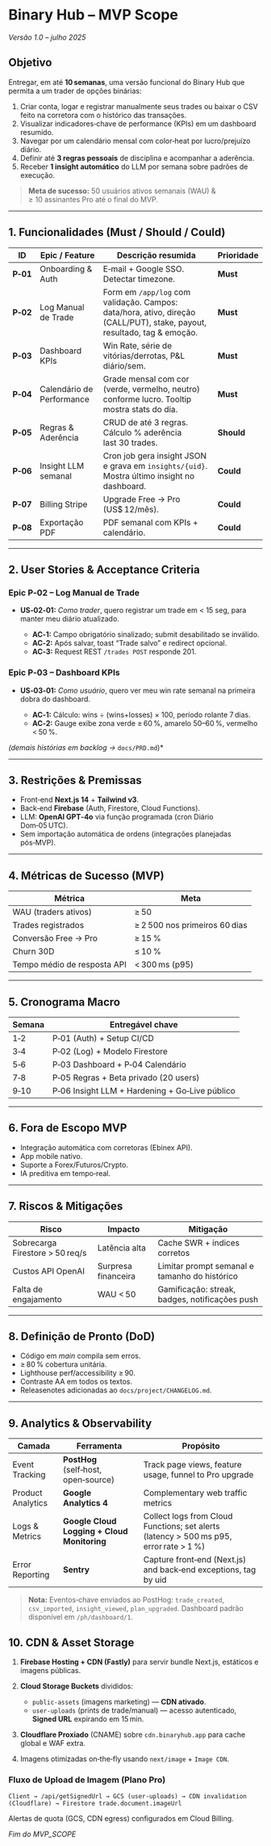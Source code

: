 # Binary Hub – MVP Scope

*Versão 1.0 – julho 2025*

## Objetivo

Entregar, em até **10 semanas**, uma versão funcional do Binary Hub que permita a um trader de opções binárias:

1. Criar conta, logar e registrar manualmente seus trades ou  baixar o CSV feito na corretora com o histórico das transações.
2. Visualizar indicadores‑chave de performance (KPIs) em um dashboard resumido.
3. Navegar por um calendário mensal com color‑heat por lucro/prejuízo diário.
4. Definir até **3 regras pessoais** de disciplina e acompanhar a aderência.
5. Receber **1 insight automático** do LLM por semana sobre padrões de execução.

> **Meta de sucesso:** 50 usuários ativos semanais (WAU) & ≥ 10 assinantes Pro até o final do MVP.

---

## 1. Funcionalidades (Must / Should / Could)

| ID       | Epic / Feature            | Descrição resumida                                                                                                      | Prioridade |
| -------- | ------------------------- | ----------------------------------------------------------------------------------------------------------------------- | ---------- |
| **P‑01** | Onboarding & Auth         | E‑mail + Google SSO. Detectar timezone.                                                                                 | **Must**   |
| **P‑02** | Log Manual de Trade       | Form em `/app/log` com validação. Campos: data/hora, ativo, direção (CALL/PUT), stake, payout, resultado, tag & emoção. | **Must**   |
| **P‑03** | Dashboard KPIs            | Win Rate, série de vitórias/derrotas, P\&L diário/sem.                                                                  | **Must**   |
| **P‑04** | Calendário de Performance | Grade mensal com cor (verde, vermelho, neutro) conforme lucro. Tooltip mostra stats do dia.                             | **Must**   |
| **P‑05** | Regras & Aderência        | CRUD de até 3 regras. Cálculo % aderência last 30 trades.                                                               | **Should** |
| **P‑06** | Insight LLM semanal       | Cron job gera insight JSON e grava em `insights/{uid}`. Mostra último insight no dashboard.                             | **Could**  |
| **P‑07** | Billing Stripe            | Upgrade Free → Pro (US\$ 12/mês).                                                                                       | **Could**  |
| **P‑08** | Exportação PDF            | PDF semanal com KPIs + calendário.                                                                                      | **Could**  |

---

## 2. User Stories & Acceptance Criteria

### Epic P‑02 – Log Manual de Trade

* **US‑02‑01:** *Como trader*, quero registrar um trade em < 15 seg, para manter meu diário atualizado.

  * **AC‑1:** Campo obrigatório sinalizado; submit desabilitado se inválido.
  * **AC‑2:** Após salvar, toast “Trade salvo” e redirect opcional.
  * **AC‑3:** Request REST `/trades POST` responde 201.

### Epic P‑03 – Dashboard KPIs

* **US‑03‑01:** *Como usuário*, quero ver meu win rate semanal na primeira dobra do dashboard.

  * **AC‑1:** Cálculo: wins ÷ (wins+losses) × 100, período rolante 7 dias.
  * **AC‑2:** Gauge exibe zona verde ≥ 60 %, amarelo 50–60 %, vermelho < 50 %.

*(demais histórias em backlog →* `docs/PRD.md`)\*

---

## 3. Restrições & Premissas

* Front‑end **Next.js 14** + **Tailwind v3**.
* Back‑end **Firebase** (Auth, Firestore, Cloud Functions).
* LLM: **OpenAI GPT‑4o** via função programada (cron Diário Dom‑05 UTC).
* Sem importação automática de ordens (integrações planejadas pós‑MVP).

---

## 4. Métricas de Sucesso (MVP)

| Métrica                     | Meta                          |
| --------------------------- | ----------------------------- |
| WAU (traders ativos)        | ≥ 50                          |
| Trades registrados          | ≥ 2 500 nos primeiros 60 dias |
| Conversão Free → Pro        | ≥ 15 %                        |
| Churn 30D                   | ≤ 10 %                        |
| Tempo médio de resposta API | < 300 ms (p95)                |

---

## 5. Cronograma Macro

| Semana | Entregável chave                               |
| ------ | ---------------------------------------------- |
| 1‑2    | P‑01 (Auth) + Setup CI/CD                      |
| 3‑4    | P‑02 (Log) + Modelo Firestore                  |
| 5‑6    | P‑03 Dashboard + P‑04 Calendário               |
| 7‑8    | P‑05 Regras + Beta privado (20 users)          |
| 9‑10   | P‑06 Insight LLM + Hardening + Go‑Live público |

---

## 6. Fora de Escopo MVP

* Integração automática com corretoras (Ebinex API).
* App mobile nativo.
* Suporte a Forex/Futuros/Crypto.
* IA preditiva em tempo‑real.

---

## 7. Riscos & Mitigações

| Risco                           | Impacto             | Mitigação                                      |
| ------------------------------- | ------------------- | ---------------------------------------------- |
| Sobrecarga Firestore > 50 req/s | Latência alta       | Cache SWR + índices corretos                   |
| Custos API OpenAI               | Surpresa financeira | Limitar prompt semanal e tamanho do histórico  |
| Falta de engajamento            | WAU < 50            | Gamificação: streak, badges, notificações push |

---

## 8. Definição de Pronto (DoD)

* Código em *main* compila sem erros.
* ≥ 80 % cobertura unitária.
* Lighthouse perf/accessibility ≥ 90.
* Contraste AA em todos os textos.
* Releasenotes adicionadas ao `docs/project/CHANGELOG.md`.

---

## 9. Analytics & Observability

| Camada            | Ferramenta                                  | Propósito                                                                              |
| ----------------- | ------------------------------------------- | -------------------------------------------------------------------------------------- |
| Event Tracking    | **PostHog** (self‑host, open‑source)        | Track page views, feature usage, funnel to Pro upgrade                                 |
| Product Analytics | **Google Analytics 4**                      | Complementary web traffic metrics                                                      |
| Logs & Metrics    | **Google Cloud Logging + Cloud Monitoring** | Collect logs from Cloud Functions; set alerts (latency > 500 ms p95, error rate > 1 %) |
| Error Reporting   | **Sentry**                                  | Capture front‑end (Next.js) and back‑end exceptions, tag by uid                        |

> **Nota:** Eventos‑chave enviados ao PostHog: `trade_created`, `csv_imported`, `insight_viewed`, `plan_upgraded`. Dashboard padrão disponível em `/ph/dashboard/1`.

## 10. CDN & Asset Storage

1. **Firebase Hosting + CDN (Fastly)** para servir bundle Next.js, estáticos e imagens públicas.<br>
2. **Cloud Storage Buckets** divididos:

   * `public-assets` (imagens marketing) — **CDN ativado**.
   * `user-uploads` (prints de trade/manual) — acesso autenticado, **Signed URL** expirando em 15 min.
3. **Cloudflare Proxiado** (CNAME) sobre `cdn.binaryhub.app` para cache global e WAF extra.
4. Imagens otimizadas on‑the‑fly usando `next/image` + `Image CDN`.

### Fluxo de Upload de Imagem (Plano Pro)

```
Client → /api/getSignedUrl → GCS (user‑uploads) → CDN invalidation (Cloudflare) → Firestore trade.document.imageUrl
```

Alertas de quota (GCS, CDN egress) configurados em Cloud Billing.

*Fim do MVP\_SCOPE*
